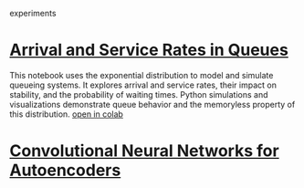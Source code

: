 experiments

# [Arrival and Service Rates in Queues](https://colab.research.google.com/gist/dvoils/79f70b73f2374d4d6c3abbe4169027d8/arrival-and-service.ipynb)
This notebook uses the exponential distribution to model and simulate queueing systems. It explores arrival and service rates, their impact on stability, and the probability of waiting times. Python simulations and visualizations demonstrate queue behavior and the memoryless property of this distribution.
[open in colab](https://colab.research.google.com/gist/dvoils/79f70b73f2374d4d6c3abbe4169027d8/arrival-and-service.ipynb)


# [Convolutional Neural Networks for Autoencoders](https://colab.research.google.com/drive/13IDnHLCjUqUsRwp64eew9oX5cwWym08m#scrollTo=IQ3gI-z-XdF4)
